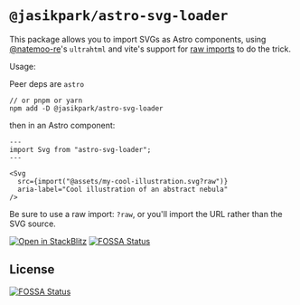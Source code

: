 # `@jasikpark/astro-svg-loader`

This package allows you to import SVGs as Astro components, using
[@natemoo-re](https://github.com/natemoo-re)'s `ultrahtml` and vite's support
for
[raw imports](https://vitejs.dev/guide/assets.html#importing-asset-as-string) to
do the trick.

Usage:

Peer deps are `astro`

```
// or pnpm or yarn
npm add -D @jasikpark/astro-svg-loader
```

then in an Astro component:

```astro
---
import Svg from "astro-svg-loader";
---

<Svg
  src={import("@assets/my-cool-illustration.svg?raw")}
  aria-label="Cool illustration of an abstract nebula"
/>
```

Be sure to use a raw import: `?raw`, or you'll import the URL rather than the
SVG source.

[![Open in StackBlitz](https://developer.stackblitz.com/img/open_in_stackblitz.svg)](https://stackblitz.com/github/jasikpark/astro-svg-loader/)
[![FOSSA Status](https://app.fossa.com/api/projects/git%2Bgithub.com%2Fjasikpark%2Fastro-svg-loader.svg?type=shield)](https://app.fossa.com/projects/git%2Bgithub.com%2Fjasikpark%2Fastro-svg-loader?ref=badge_shield)


## License
[![FOSSA Status](https://app.fossa.com/api/projects/git%2Bgithub.com%2Fjasikpark%2Fastro-svg-loader.svg?type=large)](https://app.fossa.com/projects/git%2Bgithub.com%2Fjasikpark%2Fastro-svg-loader?ref=badge_large)